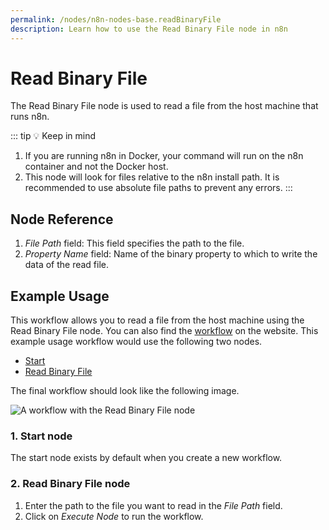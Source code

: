 ```yaml
---
permalink: /nodes/n8n-nodes-base.readBinaryFile
description: Learn how to use the Read Binary File node in n8n
---
```


# Read Binary File

The Read Binary File node is used to read a file from the host machine that runs n8n.

::: tip 💡 Keep in mind
1. If you are running n8n in Docker, your command will run on the n8n container and not the Docker host.
2. This node will look for files relative to the n8n install path. It is recommended to use absolute file paths to prevent any errors.
:::

## Node Reference

1. *File Path* field: This field specifies the path to the file.
2. *Property Name* field: Name of the binary property to which to write the data of the read file.

## Example Usage

This workflow allows you to read a file from the host machine using the Read Binary File node. You can also find the [workflow](https://n8n.io/workflows/577) on the website. This example usage workflow would use the following two nodes.
- [Start](../../core-nodes/Start/README.md)
- [Read Binary File]()


The final workflow should look like the following image.

![A workflow with the Read Binary File node](REDACTED)

### 1. Start node

The start node exists by default when you create a new workflow.

### 2. Read Binary File node

1. Enter the path to the file you want to read in the *File Path* field.
2. Click on *Execute Node* to run the workflow.
